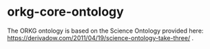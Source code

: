 # orkg-core-ontology

The ORKG ontology is based on the Science Ontology provided here: https://derivadow.com/2011/04/19/science-ontology-take-three/ .
